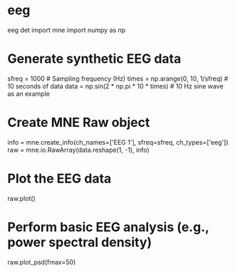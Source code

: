 # eeg
eeg det
import mne
import numpy as np

# Generate synthetic EEG data
sfreq = 1000  # Sampling frequency (Hz)
times = np.arange(0, 10, 1/sfreq)  # 10 seconds of data
data = np.sin(2 * np.pi * 10 * times)  # 10 Hz sine wave as an example

# Create MNE Raw object
info = mne.create_info(ch_names=['EEG 1'], sfreq=sfreq, ch_types=['eeg'])
raw = mne.io.RawArray(data.reshape(1, -1), info)

# Plot the EEG data
raw.plot()

# Perform basic EEG analysis (e.g., power spectral density)
raw.plot_psd(fmax=50)
